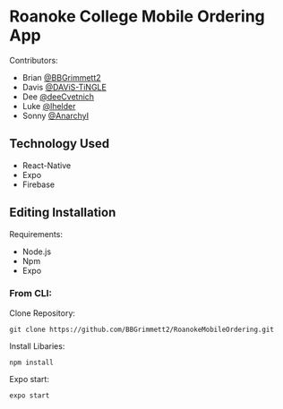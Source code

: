 # Roanoke College Mobile Ordering App
Contributors:
* Brian [@BBGrimmett2](https://github.com/BBGrimmett2)
* Davis [@DAViS-TiNGLE](https://github.com/DAViS-TiNGLE)
* Dee [@deeCvetnich](https://github.com/deeCvetnich)
* Luke [@lhelder](https://github.com/lhelder)
* Sonny [@AnarchyI](https://github.com/AnarchyI)

## Technology Used
* React-Native
* Expo
* Firebase

## Editing Installation
Requirements:
* Node.js
* Npm
* Expo

### From CLI:
Clone Repository:
```
git clone https://github.com/BBGrimmett2/RoanokeMobileOrdering.git
```

Install Libaries:
```
npm install
```

Expo start:
```
expo start
```